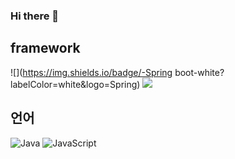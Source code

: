 ### Hi there 👋

<!--
**small-j/small-j** is a ✨ _special_ ✨ repository because its `README.md` (this file) appears on your GitHub profile.

Here are some ideas to get you started:

- 🔭 I’m currently working on ...
- 🌱 I’m currently learning ...
- 👯 I’m looking to collaborate on ...
- 🤔 I’m looking for help with ...
- 💬 Ask me about ...
- 📫 How to reach me: ...
- 😄 Pronouns: ...
- ⚡ Fun fact: ...
-->

## framework
![](https://img.shields.io/badge/-Spring boot-white?labelColor=white&logo=Spring)
![](https://img.shields.io/badge/-Vue.js-white?labelColor=white&logo=Vue.js)



## 언어
![Java](https://img.shields.io/badge/-Java-black?logo=Java)
![JavaScript](https://img.shields.io/badge/-JavaScript-black?logo=JavaScript)
